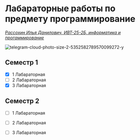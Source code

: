 # Лабараторные работы по предмету программирование 
<ins> *Рассохин Илья Данилович, ИВТ-25-2Б, информатика и прогаммирование* <ins>


![telegram-cloud-photo-size-2-5352582789570099272-y](https://github.com/user-attachments/assets/70754885-df23-41cb-ac91-c93aa5c4c49b)

## Семестр 1
- [X] 1 Лабараторная
- [ ] 2 Лабараторная
- [X] 3 Лабараторная

## Семестр 2
- [ ] 1 Лабараторная
- [ ] 2 Лабараторная
- [ ] 3 Лабараторная



